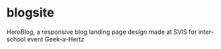 # blogsite
HeroBlog, a responsive blog landing page design made at SVIS for inter-school event Geek-a-Hertz
